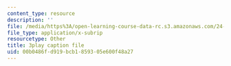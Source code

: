 ```yaml
---
content_type: resource
description: ''
file: /media/https%3A/open-learning-course-data-rc.s3.amazonaws.com/24-912-black-matters-introduction-to-black-studies-spring-2017/00b0486fd919bcb1859305e600f48a27_aSk7YbhON_0.srt
file_type: application/x-subrip
resourcetype: Other
title: 3play caption file
uid: 00b0486f-d919-bcb1-8593-05e600f48a27
---
```

